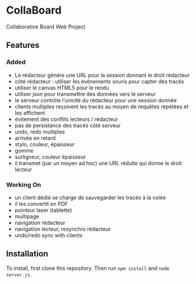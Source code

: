 # CollaBoard
Collaborative Board Web Project
## Features
### Added
- Le rédacteur génère une URL pour la session donnant le droit rédacteur
- côté rédacteur : utiliser les événements souris pour capter des tracés
- utiliser le canvas HTML5 pour le rendu
- utiliser json pour transmettre des données vers le serveur
- le serveur contrôle l’unicité du rédacteur pour une session donnée
- clients multiples reçoivent les tracés au moyen de requêtes répétées et les affichent
- évitement des conflits lecteurs / rédacteur
- pas de persistance des tracés côté serveur
- undo, redo multiples
- arrivée en retard
- stylo, couleur, épaisseur
- gomme
- surligneur, couleur épaisseur
- il transmet (par un moyen ad hoc) une URL réduite qui donne le droit lecteur
### Working On
- un client dédié se charge de sauvegarder les tracés à la volée
- il les convertit en PDF
- pointeur laser (tablette)
- multipage
- navigation rédacteur
- navigation lecteur, resynchro rédacteur
- undo/redo sync with clients
## Installation
To install, first clone this repository. Then run `npm install` and `node server.js`.
